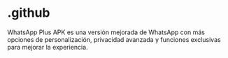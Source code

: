 # .github
WhatsApp Plus APK es una versión mejorada de WhatsApp con más opciones de personalización, privacidad avanzada y funciones exclusivas para mejorar la experiencia.
